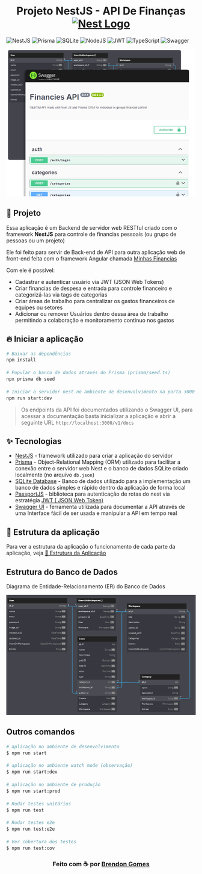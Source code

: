 <h1 align="center">
  Projeto NestJS - API De Finanças
  <a href="http://nestjs.com/" target="blank"><img src="https://nestjs.com/img/logo-small.svg" width="32" alt="Nest Logo" /></a>
</h1>

![NestJS](https://img.shields.io/badge/nestjs-%23E0234E.svg?style=for-the-badge&logo=nestjs&logoColor=white)
![Prisma](https://img.shields.io/badge/Prisma-3982CE?style=for-the-badge&logo=Prisma&logoColor=white)
![SQLite](https://img.shields.io/badge/sqlite-%2307405e.svg?style=for-the-badge&logo=sqlite&logoColor=white)
![NodeJS](https://img.shields.io/badge/node.js-6DA55F?style=for-the-badge&logo=node.js&logoColor=white)
![JWT](https://img.shields.io/badge/JWT-black?style=for-the-badge&logo=JSON%20web%20tokens)
![TypeScript](https://img.shields.io/badge/typescript-%23007ACC.svg?style=for-the-badge&logo=typescript&logoColor=white)
![Swagger](https://img.shields.io/badge/-Swagger-%23Clojure?style=for-the-badge&logo=swagger&logoColor=white)

<p align="center">
  <img alt="Imagem do Swagger UI" src="./docs/assets/banner.png" width="580px">
</p>

## 🗿 Projeto

Essa aplicação é um Backend de servidor web RESTful criado com o framework **NestJS** para controle de financias pessoais (ou grupo de pessoas ou um projeto)

Ele foi feito para servir de Back-end de API para outra aplicação web de front-end feita com o framework Angular chamada [Minhas Financias](https://github.com/Brendon3578/project-angular-my-financies)

Com ele é possível:

- Cadastrar e autenticar usuário via JWT (JSON Web Tokens)
- Criar financias de despesa e entrada para controle financeiro e categorizá-las via tags de categorias
- Criar áreas de trabalho para centralizar os gastos financeiros de equipes ou setores
- Adicionar ou remover Usuários dentro dessa área de trabalho permitindo a colaboração e monitoramento continuo nos gastos

## 🔥 Iniciar a aplicação

```bash
# Baixar as dependências
npm install

# Popular o banco de dados através do Prisma (prisma/seed.ts)
npx prisma db seed

# Iniciar o servidor nest no ambiente de desenvolvimento na porta 3000
npm run start:dev
```

> Os endpoints da API foi documentados utilizando o Swagger UI, para acessar a documentação basta inicializar a aplicação e abrir a seguinte URL `http://localhost:3000/v1/docs`

## ✨ Tecnologias

- [NestJS](https://nestjs.com/) - framework utilizado para criar a aplicação do servidor
- [Prisma](https://www.prisma.io/) - Object-Relational Mapping (ORM) utilizado para facilitar a conexão entre o servidor web Nest e o banco de dados SQLite criado localmente (no arquivo `db.json`)
- [SQLite Database](https://www.sqlite.org/) - Banco de dados utilizado para a implementação um banco de dados simples e rápido dentro da aplicação de forma local
- [PassportJS](https://www.passportjs.org/) - biblioteca  para autenticação de rotas do nest via estratégia [JWT ( JSON Web Token)](https://jwt.io/)
- [Swagger UI](https://swagger.io/tools/swagger-ui/) - ferramenta utilizada para documentar a API através de uma Interface fácil de ser usada e manipular a API em tempo real

## 🔮 Estrutura da aplicação

Para ver a estrutura da aplicação o funcionamento de cada parte da aplicação, veja [📁 Estrutura da Aplicação](./docs/application.md)

## Estrutura do Banco de Dados

Diagrama de Entidade-Relacionamento (ER) do Banco de Dados

<center>
  <img src="./prisma/dbml/diagram.png" alt="Diagrama de Entidade-Relacionamento">
</center>

## Outros comandos

```bash
# aplicação no ambiente de desenvolvimento
$ npm run start

# aplicação no ambiente watch mode (observação)
$ npm run start:dev

# aplicação no ambiente de produção
$ npm run start:prod

# Rodar testes unitários
$ npm run test

# Rodar testes e2e
$ npm run test:e2e

# Ver cobertura dos testes
$ npm run test:cov
```

<h3 align="center">
    Feito com ☕ por <a href="https://github.com/Brendon3578"> Brendon Gomes</a>
</h3>
